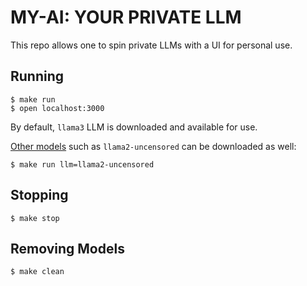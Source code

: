 # MY-AI: YOUR PRIVATE LLM

This repo allows one to spin private LLMs with a UI for personal use.

## Running

```
$ make run
$ open localhost:3000
```

By default, `llama3` LLM is downloaded and available for use. 

[Other models](https://ollama.com/library) such as `llama2-uncensored` can be downloaded as well:

```
$ make run llm=llama2-uncensored
```

## Stopping

```
$ make stop
```

## Removing Models

```
$ make clean
```